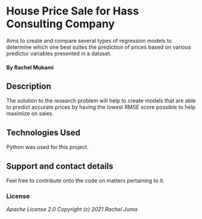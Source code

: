 # House Price Sale for Hass Consulting Company #
 Aims to create and compare several types of regression models to determine which one best suites the prediction of prices based on various predictor variables presented in a dataset.
#### By **Rachel Mukami**
## Description
The solution to the research problem will help to create models that are able to predict accurate prices by having the lowest RMSE score possible to help maximize on sales.
## Technologies Used
Python was used for this project.
## Support and contact details
Feel free to contribute onto the code on matters pertaining to it.
### License
*Apache License 2.0 Copyright (c) 2021 Rachel Juma*
